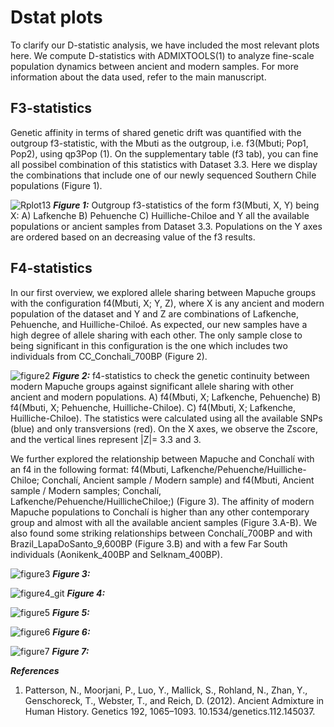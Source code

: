 # Dstat plots

To clarify our D-statistic analysis, we have included the most relevant plots here. We compute D-statistics with ADMIXTOOLS(1) to analyze fine-scale population dynamics between ancient and modern samples. For more information about the data used, refer to the main manuscript.


## F3-statistics
Genetic affinity in terms of shared genetic drift was quantified with the outgroup f3-statistic, with the Mbuti as the outgroup, i.e. f3(Mbuti; Pop1, Pop2), using qp3Pop (1). On the supplementary table (f3 tab), you can fine all possibel combination of this statistics with Dataset 3.3. Here we display 
the combinations that include one of our newly sequenced Southern Chile populations (Figure 1).

![Rplot13](https://user-images.githubusercontent.com/60963543/209326981-e80e9967-87a8-49c5-be95-18057005d112.png)
***Figure 1:*** Outgroup f3-statistics of the form f3(Mbuti, X, Y) being X: A) Lafkenche B) Pehuenche C) Huilliche-Chiloe and Y all the available populations or ancient samples from Dataset 3.3. Populations on the Y axes are ordered based on an decreasing value of the f3 results. 

## F4-statistics
In our first overview, we explored allele sharing between Mapuche groups with the configuration f4(Mbuti, X; Y, Z), where X is any ancient and modern population of the dataset and Y and Z are combinations of Lafkenche, Pehuenche, and Huilliche-Chiloé. As expected, our new samples have a high degree of allele sharing with each other. The only sample close to being significant in this configuration is the one which includes two individuals from CC_Conchali_700BP (Figure 2).

![figure2](https://user-images.githubusercontent.com/60963543/209647696-dad8a61a-8ac2-44f3-81f3-9ad5bac6ccfe.jpg)
***Figure 2:***  f4-statistics to check the genetic continuity between modern Mapuche groups against significant allele sharing with other ancient and modern populations. A) f4(Mbuti, X; Lafkenche, Pehuenche) B) f4(Mbuti, X; Pehuenche, Huilliche-Chiloe). C) f4(Mbuti, X; Lafkenche, Huilliche-Chiloe). The statistics were calculated using all the available SNPs (blue) and only transversions (red). On the X axes, we observe the Zscore, and the vertical lines represent |Z|= 3.3 and 3. 

We further explored the relationship between Mapuche and Conchalí with an f4 in the following format: f4(Mbuti, Lafkenche/Pehuenche/Huilliche-Chiloe; Conchalí, Ancient sample / Modern sample) and  f4(Mbuti, Ancient sample / Modern samples; Conchalí, Lafkenche/Pehuenche/HuillicheChiloe;) (Figure 3). The affinity of modern Mapuche populations to Conchalí is higher than any other contemporary group and almost with all the available ancient samples (Figure 3.A-B). We also found some striking relationships between Conchalí_700BP and with Brazil_LapaDoSanto_9,600BP (Figure 3.B) and with a few Far South individuals (Aonikenk_400BP and Selknam_400BP).

![figure3](https://user-images.githubusercontent.com/60963543/209677886-ac54967c-1079-4409-abf2-7320f2600785.jpeg)
***Figure 3:*** 



![figure4_git](https://user-images.githubusercontent.com/60963543/209687540-186b9604-6f28-452f-ac24-b9ed0c8dbace.jpeg)
***Figure 4:*** 


![figure5](https://user-images.githubusercontent.com/60963543/209690015-a3f888fa-2d46-4d4f-8637-fb14faa1cdef.jpeg)
***Figure 5:*** 


![figure6](https://user-images.githubusercontent.com/60963543/209691911-9066976a-5622-4a09-8b4c-92854dd6b8bf.jpeg)
***Figure 6:*** 

![figure7](https://user-images.githubusercontent.com/60963543/209785023-3018ad3d-fab5-4849-9d17-7ed2d286088d.jpeg)
***Figure 7:*** 

***References***
1. Patterson, N., Moorjani, P., Luo, Y., Mallick, S., Rohland, N., Zhan, Y., Genschoreck, T., Webster, T., and Reich, D. (2012). Ancient Admixture in Human History. Genetics 192, 1065–1093. 10.1534/genetics.112.145037.
